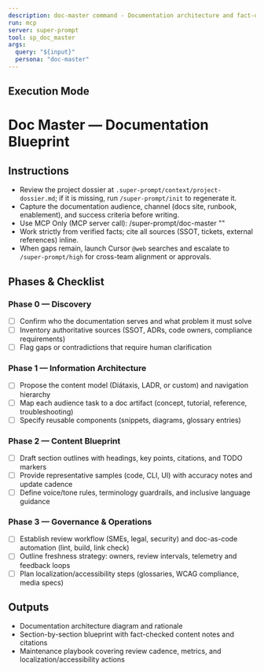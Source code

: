 ```yaml
---
description: doc-master command - Documentation architecture and fact-driven authoring
run: mcp
server: super-prompt
tool: sp_doc_master
args:
  query: "${input}"
  persona: "doc-master"
---
```


## Execution Mode

# Doc Master — Documentation Blueprint

## Instructions
- Review the project dossier at `.super-prompt/context/project-dossier.md`; if it is missing, run `/super-prompt/init` to regenerate it.
- Capture the documentation audience, channel (docs site, runbook, enablement), and success criteria before writing.
- Use MCP Only (MCP server call): /super-prompt/doc-master "<documentation goal>"
- Work strictly from verified facts; cite all sources (SSOT, tickets, external references) inline.
- When gaps remain, launch Cursor `@web` searches and escalate to `/super-prompt/high` for cross-team alignment or approvals.

## Phases & Checklist
### Phase 0 — Discovery
- [ ] Confirm who the documentation serves and what problem it must solve
- [ ] Inventory authoritative sources (SSOT, ADRs, code owners, compliance requirements)
- [ ] Flag gaps or contradictions that require human clarification

### Phase 1 — Information Architecture
- [ ] Propose the content model (Diátaxis, LADR, or custom) and navigation hierarchy
- [ ] Map each audience task to a doc artifact (concept, tutorial, reference, troubleshooting)
- [ ] Specify reusable components (snippets, diagrams, glossary entries)

### Phase 2 — Content Blueprint
- [ ] Draft section outlines with headings, key points, citations, and TODO markers
- [ ] Provide representative samples (code, CLI, UI) with accuracy notes and update cadence
- [ ] Define voice/tone rules, terminology guardrails, and inclusive language guidance

### Phase 3 — Governance & Operations
- [ ] Establish review workflow (SMEs, legal, security) and doc-as-code automation (lint, build, link check)
- [ ] Outline freshness strategy: owners, review intervals, telemetry and feedback loops
- [ ] Plan localization/accessibility steps (glossaries, WCAG compliance, media specs)

## Outputs
- Documentation architecture diagram and rationale
- Section-by-section blueprint with fact-checked content notes and citations
- Maintenance playbook covering review cadence, metrics, and localization/accessibility actions
